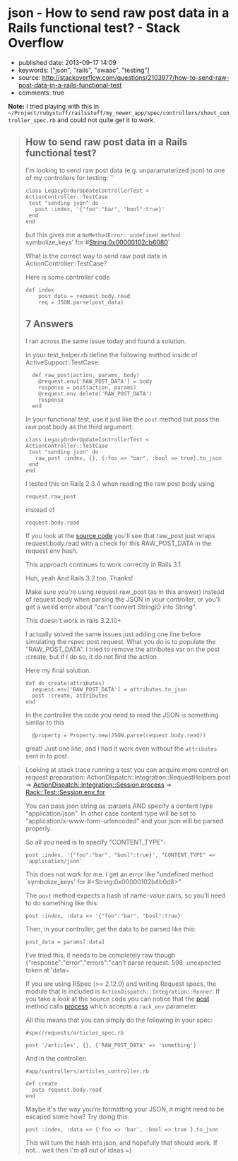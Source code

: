 # json - How to send raw post data in a Rails functional test? - Stack Overflow

- published date: 2013-09-17 14:09
- keywords: ["json", "rails", "swaac", "testing"]
- source: http://stackoverflow.com/questions/2103977/how-to-send-raw-post-data-in-a-rails-functional-test
- comments: true


**Note:** I tried playing with this in
`~/Project/rubystuff/railsstuff/my_newer_app/spec/controllers/shout_controller_spec.rb`
and could not quite get it to work.


<!--more-->

> ## How to send raw post data in a Rails functional test?
> 
> I'm looking to send raw post data (e.g. unparamaterized json) to one of
> my controllers for testing: ``
> 
>     class LegacyOrderUpdateControllerTest < ActionController::TestCase
>      test "sending json" do
>        post :index, '{"foo":"bar", "bool":true}'
>      end
>     end
> 
> but this gives me a
> `NoMethodError: undefined method `symbolize_keys' for #<String:0x00000102cb6080>`
> 
> What is the correct way to send raw post data in
> ActionController::TestCase?
> 
> Here is some controller code
> 
>     def index
>         post_data = request.body.read
>         req = JSON.parse(post_data)
> 
> 7 Answers
> ---------
> 
> I ran across the same issue today and found a solution.
> 
> In your test\_helper.rb define the following method inside of
> ActiveSupport::TestCase:
> 
>       def raw_post(action, params, body)
>         @request.env['RAW_POST_DATA'] = body
>         response = post(action, params)
>         @request.env.delete('RAW_POST_DATA')
>         response
>       end
> 
> In your functional test, use it just like the `post` method but pass the
> raw post body as the third argument.
> 
>     class LegacyOrderUpdateControllerTest < ActionController::TestCase
>      test "sending json" do
>        raw_post :index, {}, {:foo => "bar", :bool => true}.to_json
>      end
>     end
> 
> I tested this on Rails 2.3.4 when reading the raw post body using
> 
>     request.raw_post
> 
> instead of
> 
>     request.body.read
> 
> If you look at the [source code](http://github.com/rails/rails/blob/2-3-stable/actionpack/lib/action_controller/request.rb#L381)
> you'll see that raw\_post just wraps request.body.read with a check for
> this RAW\_POST\_DATA in the request env hash.
> 
> This approach continues to work correctly in Rails 3.1
> 
> Huh, yeah And Rails 3.2 too. Thanks!
> 
> Make sure you're using request.raw\_post (as in this answer) instead of
> request.body when parsing the JSON in your controller, or you'll get a
> weird error about "can't convert StringIO into String".
>
> This doesn't work in rails 3.2.10+
> 
> I actually solved the same issues just adding one line before simulating
> the rspec post request. What you do is to populate the
> "RAW\_POST\_DATA". I tried to remove the attributes var on the post
> :create, but if I do so, it do not find the action.
> 
> Here my final solution.
> 
>     def do_create(attributes)
>       request.env['RAW_POST_DATA'] = attributes.to_json
>       post :create, attributes
>     end 
> 
> In the controller the code you need to read the JSON is something
> similar to this
> 
>       @property = Property.new(JSON.parse(request.body.read))
> 
> great! Just one line, and I had it work even without the `attributes`
> sent in to post.

> Looking at stack trace running a test you can acquire more control on
> request preparation: ActionDispatch::Integration::RequestHelpers.post
> =\>
> [ActionDispatch::Integration::Session.process](https://github.com/rails/rails/blob/master/actionpack/lib/action_dispatch/testing/integration.rb)
> =\>
> [Rack::Test::Session.env\_for](https://github.com/brynary/rack-test/blob/master/lib/rack/test.rb)
> 
> You can pass json string as :params AND specify a content type
> "application/json". In other case content type will be set to
> "application/x-www-form-urlencoded" and your json will be parsed
> properly.
> 
> So all you need is to specify "CONTENT\_TYPE":
> 
>     post :index, '{"foo":"bar", "bool":true}', "CONTENT_TYPE" => 'application/json'
> 
> This does not work for me. I get an error like "undefined method
> \`symbolize\_keys' for \#\<String:0x00000102b4b0d8\>" 
> 
> The `post` method expects a hash of name-value pairs, so you'll need to
> do something like this:
> 
>     post :index, :data => '{"foo":"bar", "bool":true}'
> 
> Then, in your controller, get the data to be parsed like this:
> 
>     post_data = params[:data]
> 
> 
> I've tried this, it needs to be completely raw though
> {"response":"error","errors":"can't parse request: 598: unexpected token
> at 'data=
> 
> If you are using RSpec (\>= 2.12.0) and writing Request specs, the
> module that is included is `ActionDispatch::Integration::Runner`. If you
> take a look at the source code you can notice that the
> [post](https://github.com/rails/rails/blob/4147e0feaddac0e86c9b1f52eec4b1e33d7d6591/actionpack/lib/action_dispatch/testing/integration.rb#L39)
> method calls
> [process](https://github.com/rails/rails/blob/4147e0feaddac0e86c9b1f52eec4b1e33d7d6591/actionpack/lib/action_dispatch/testing/integration.rb#L254)
> which accepts a `rack_env` parameter.
> 
> All this means that you can simply do the following in your spec:
> 
>     #spec/requests/articles_spec.rb
> 
>     post '/articles', {}, {'RAW_POST_DATA' => 'something'}
> 
> And in the controller:
> 
>     #app/controllers/articles_controller.rb
> 
>     def create
>       puts request.body.read
>     end
> 
> Maybe it's the way you're formatting your JSON, it might need to be
> escaped some how? Try doing this:
> 
>     post :index, :data => {:foo => 'bar', :bool => true }.to_json
> 
> This will turn the hash into json, and hopefully that should work. If
> not... well then I'm all out of ideas =)

